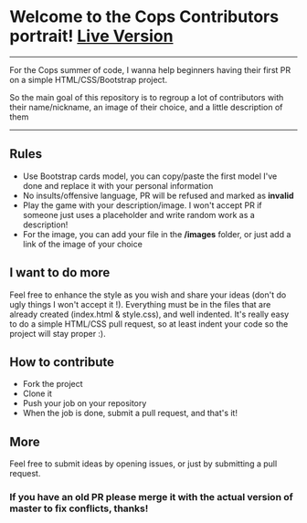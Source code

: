 # Welcome to the Cops Contributors portrait! [Live Version](https://github.com/keshavseksaria/Cops-contributorsportraits/index.html)
------
For the Cops summer of code, I wanna help beginners having their first PR on a simple HTML/CSS/Bootstrap project.

So the main goal of this repository is to regroup a lot of contributors with their name/nickname, an image of their choice, and a little description of them

-----
## Rules
- Use Bootstrap cards model, you can copy/paste the first model I've done and replace it with your personal information
- No insults/offensive language, PR will be refused and marked as **invalid**
- Play the game with your description/image. I won't accept PR if someone just uses a placeholder and write random work as a description!
- For the image, you can add your file in the **/images** folder, or just add a link of the image of your choice

## I want to do more
Feel free to enhance the style as you wish and share your ideas (don't do ugly things I won't accept it !). Everything must be in the files that are already created (index.html & style.css), and well indented.
It's really easy to do a simple HTML/CSS pull request, so at least indent your code so the project will stay proper :).

## How to contribute
- Fork the project
- Clone it
- Push your job on your repository
- When the job is done, submit a pull request, and that's it!

## More 
Feel free to submit ideas by opening issues, or just by submitting a pull request.

### If you have an old PR please merge it with the actual version of master to fix conflicts, thanks!
